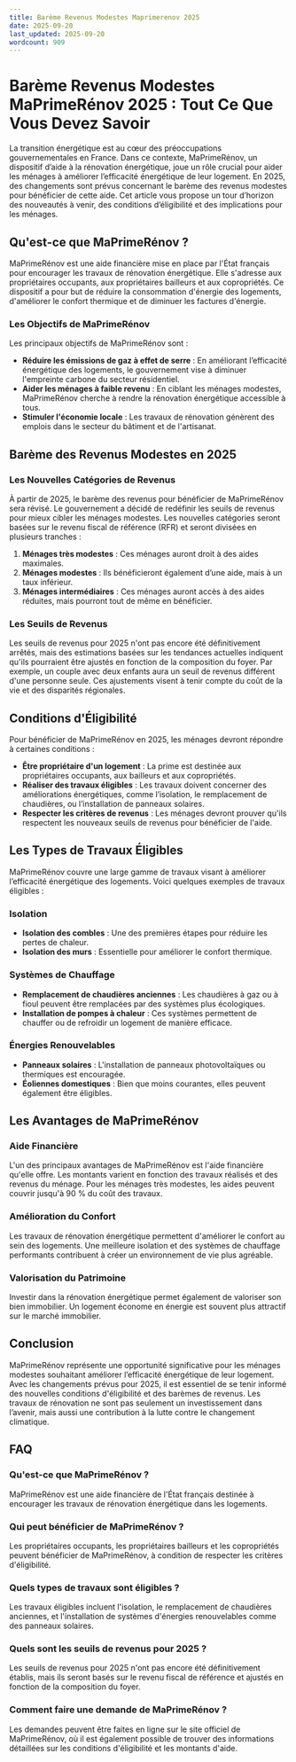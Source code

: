 ```yaml
---
title: Barème Revenus Modestes Maprimerenov 2025
date: 2025-09-20
last_updated: 2025-09-20
wordcount: 909
---
```


# Barème Revenus Modestes MaPrimeRénov 2025 : Tout Ce Que Vous Devez Savoir

La transition énergétique est au cœur des préoccupations gouvernementales en France. Dans ce contexte, MaPrimeRénov, un dispositif d’aide à la rénovation énergétique, joue un rôle crucial pour aider les ménages à améliorer l’efficacité énergétique de leur logement. En 2025, des changements sont prévus concernant le barème des revenus modestes pour bénéficier de cette aide. Cet article vous propose un tour d’horizon des nouveautés à venir, des conditions d’éligibilité et des implications pour les ménages.

## Qu'est-ce que MaPrimeRénov ?

MaPrimeRénov est une aide financière mise en place par l'État français pour encourager les travaux de rénovation énergétique. Elle s'adresse aux propriétaires occupants, aux propriétaires bailleurs et aux copropriétés. Ce dispositif a pour but de réduire la consommation d'énergie des logements, d'améliorer le confort thermique et de diminuer les factures d'énergie.

### Les Objectifs de MaPrimeRénov

Les principaux objectifs de MaPrimeRénov sont :

- **Réduire les émissions de gaz à effet de serre** : En améliorant l’efficacité énergétique des logements, le gouvernement vise à diminuer l'empreinte carbone du secteur résidentiel.
- **Aider les ménages à faible revenu** : En ciblant les ménages modestes, MaPrimeRénov cherche à rendre la rénovation énergétique accessible à tous.
- **Stimuler l'économie locale** : Les travaux de rénovation génèrent des emplois dans le secteur du bâtiment et de l'artisanat.

## Barème des Revenus Modestes en 2025

### Les Nouvelles Catégories de Revenus

À partir de 2025, le barème des revenus pour bénéficier de MaPrimeRénov sera révisé. Le gouvernement a décidé de redéfinir les seuils de revenus pour mieux cibler les ménages modestes. Les nouvelles catégories seront basées sur le revenu fiscal de référence (RFR) et seront divisées en plusieurs tranches :

1. **Ménages très modestes** : Ces ménages auront droit à des aides maximales.
2. **Ménages modestes** : Ils bénéficieront également d’une aide, mais à un taux inférieur.
3. **Ménages intermédiaires** : Ces ménages auront accès à des aides réduites, mais pourront tout de même en bénéficier.

### Les Seuils de Revenus

Les seuils de revenus pour 2025 n'ont pas encore été définitivement arrêtés, mais des estimations basées sur les tendances actuelles indiquent qu'ils pourraient être ajustés en fonction de la composition du foyer. Par exemple, un couple avec deux enfants aura un seuil de revenus différent d'une personne seule. Ces ajustements visent à tenir compte du coût de la vie et des disparités régionales.

## Conditions d'Éligibilité

Pour bénéficier de MaPrimeRénov en 2025, les ménages devront répondre à certaines conditions :

- **Être propriétaire d'un logement** : La prime est destinée aux propriétaires occupants, aux bailleurs et aux copropriétés.
- **Réaliser des travaux éligibles** : Les travaux doivent concerner des améliorations énergétiques, comme l’isolation, le remplacement de chaudières, ou l’installation de panneaux solaires.
- **Respecter les critères de revenus** : Les ménages devront prouver qu'ils respectent les nouveaux seuils de revenus pour bénéficier de l'aide.

## Les Types de Travaux Éligibles

MaPrimeRénov couvre une large gamme de travaux visant à améliorer l’efficacité énergétique des logements. Voici quelques exemples de travaux éligibles :

### Isolation

- **Isolation des combles** : Une des premières étapes pour réduire les pertes de chaleur.
- **Isolation des murs** : Essentielle pour améliorer le confort thermique.

### Systèmes de Chauffage

- **Remplacement de chaudières anciennes** : Les chaudières à gaz ou à fioul peuvent être remplacées par des systèmes plus écologiques.
- **Installation de pompes à chaleur** : Ces systèmes permettent de chauffer ou de refroidir un logement de manière efficace.

### Énergies Renouvelables

- **Panneaux solaires** : L'installation de panneaux photovoltaïques ou thermiques est encouragée.
- **Éoliennes domestiques** : Bien que moins courantes, elles peuvent également être éligibles.

## Les Avantages de MaPrimeRénov

### Aide Financière

L'un des principaux avantages de MaPrimeRénov est l'aide financière qu'elle offre. Les montants varient en fonction des travaux réalisés et des revenus du ménage. Pour les ménages très modestes, les aides peuvent couvrir jusqu'à 90 % du coût des travaux.

### Amélioration du Confort

Les travaux de rénovation énergétique permettent d'améliorer le confort au sein des logements. Une meilleure isolation et des systèmes de chauffage performants contribuent à créer un environnement de vie plus agréable.

### Valorisation du Patrimoine

Investir dans la rénovation énergétique permet également de valoriser son bien immobilier. Un logement économe en énergie est souvent plus attractif sur le marché immobilier.

## Conclusion

MaPrimeRénov représente une opportunité significative pour les ménages modestes souhaitant améliorer l’efficacité énergétique de leur logement. Avec les changements prévus pour 2025, il est essentiel de se tenir informé des nouvelles conditions d'éligibilité et des barèmes de revenus. Les travaux de rénovation ne sont pas seulement un investissement dans l’avenir, mais aussi une contribution à la lutte contre le changement climatique.

## FAQ

### Qu'est-ce que MaPrimeRénov ?

MaPrimeRénov est une aide financière de l'État français destinée à encourager les travaux de rénovation énergétique dans les logements.

### Qui peut bénéficier de MaPrimeRénov ?

Les propriétaires occupants, les propriétaires bailleurs et les copropriétés peuvent bénéficier de MaPrimeRénov, à condition de respecter les critères d'éligibilité.

### Quels types de travaux sont éligibles ?

Les travaux éligibles incluent l'isolation, le remplacement de chaudières anciennes, et l'installation de systèmes d'énergies renouvelables comme des panneaux solaires.

### Quels sont les seuils de revenus pour 2025 ?

Les seuils de revenus pour 2025 n'ont pas encore été définitivement établis, mais ils seront basés sur le revenu fiscal de référence et ajustés en fonction de la composition du foyer.

### Comment faire une demande de MaPrimeRénov ?

Les demandes peuvent être faites en ligne sur le site officiel de MaPrimeRénov, où il est également possible de trouver des informations détaillées sur les conditions d'éligibilité et les montants d'aide.